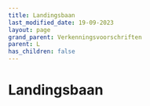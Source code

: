 ```yaml
---
title: Landingsbaan
last_modified_date: 19-09-2023
layout: page
grand_parent: Verkenningsvoorschriften
parent: L
has_children: false
---
```


Landingsbaan
============

